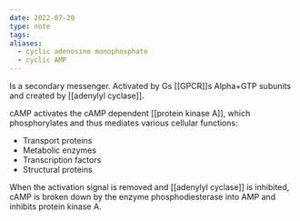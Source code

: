 ```yaml
---
date: 2022-07-20
type: note
tags: 
aliases:
  - cyclic adenosine monophosphate
  - cyclic AMP
---
```


Is a secondary messenger.
Activated by Gs [[GPCR]]s Alpha+GTP subunits and created by [[adenylyl cyclase]].

cAMP activates the cAMP dependent [[protein kinase A]], which phosphorylates and thus mediates various cellular functions:
- Transport proteins
- Metabolic enzymes
- Transcription factors
- Structural proteins

When the activation signal is removed and [[adenylyl cyclase]] is inhibited, cAMP is broken down by the enzyme phosphodiesterase into AMP and inhibits protein kinase A.
